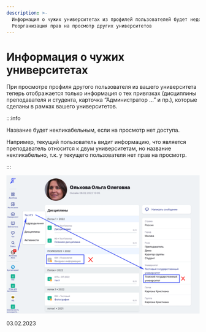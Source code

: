 ```yaml
---
description: >-
  Информация о чужих университетах из профилей пользователей будет недоступна.
  Реорганизация прав на просмотр других университетов
---
```


# Информация о чужих университетах

При просмотре профиля другого пользователя из вашего университета теперь   отображается  только информация о тех привязках (дисциплины преподавателя и студента, карточка “Администратор …” и пр.), которые сделаны в рамках вашего университетов.

:::info

Название будет некликабельным, если на просмотр нет доступа.

Например, текущий пользователь видит информацию, что  является преподаватель относится к двум университетам, но название некликабельно, т.к. у текущего пользователя нет прав на просмотр.

:::

![](<../../.gitbook/assets/image (11) (1).png>)

03.02.2023
